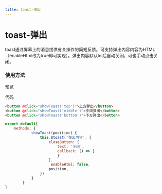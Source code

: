 ```yaml
---
title: toast-弹出
---
```

# toast-弹出

toast通过屏幕上的消息提供有关操作的简短反馈。可支持弹出内容内容为HTML（enableHtml改为true即可实现）。弹出内容默认5s后自动关闭，可也手动点击关闭。

### 使用方法
预览
<br>

<ClientOnly>
<toast-demo></toast-demo>
</ClientOnly>

代码

```html
<button @click="showToast('top')">上方弹出</button>
<button @click="showToast('middle')">中间弹出</button>
<button @click="showToast('bottom')">下方弹出</button>

```
```js
export default{
    methods: {
            showToast(position) {
                this.$toast('弹出内容', {
                    closeButton: {
                        text: '关闭',
                        callback: () => {
                        }
                    },
                     enableHtml: false,
                    position,
                })
            }
        }
}
```